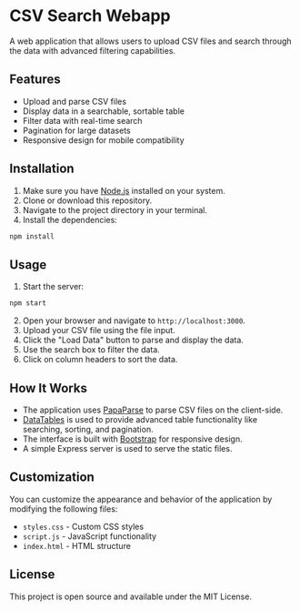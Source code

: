 # CSV Search Webapp

A web application that allows users to upload CSV files and search through the data with advanced filtering capabilities.

## Features

- Upload and parse CSV files
- Display data in a searchable, sortable table
- Filter data with real-time search
- Pagination for large datasets
- Responsive design for mobile compatibility

## Installation

1. Make sure you have [Node.js](https://nodejs.org/) installed on your system.
2. Clone or download this repository.
3. Navigate to the project directory in your terminal.
4. Install the dependencies:

```bash
npm install
```

## Usage

1. Start the server:

```bash
npm start
```

2. Open your browser and navigate to `http://localhost:3000`.
3. Upload your CSV file using the file input.
4. Click the "Load Data" button to parse and display the data.
5. Use the search box to filter the data.
6. Click on column headers to sort the data.

## How It Works

- The application uses [PapaParse](https://www.papaparse.com/) to parse CSV files on the client-side.
- [DataTables](https://datatables.net/) is used to provide advanced table functionality like searching, sorting, and pagination.
- The interface is built with [Bootstrap](https://getbootstrap.com/) for responsive design.
- A simple Express server is used to serve the static files.

## Customization

You can customize the appearance and behavior of the application by modifying the following files:

- `styles.css` - Custom CSS styles
- `script.js` - JavaScript functionality
- `index.html` - HTML structure

## License

This project is open source and available under the MIT License.
